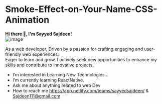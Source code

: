 # Smoke-Effect-on-Your-Name-CSS-Animation

**Hi there 👋, I'm Sayyed Sajdeen!** <br>
![image](https://github.com/SayyedSajdeen/SayyedSajdeen/assets/141004576/41ebabef-7158-4ecd-a6a1-31b31121f0ca) <br>

As a web developer, Driven by a passion for crafting engaging and user-friendly web experiences.<br> Eager to learn and grow, I actively seek new opportunities to enhance my skills and contribute to innovative projects.
- I’m interested in Learning New Technologies...
- I’m currently learning ReactNative.
- Ask me about anything related to web Dev
- How to reach me https://app.netlify.com/teams/sayyedsajdeen/ & Sajdeen111@gmail.com

